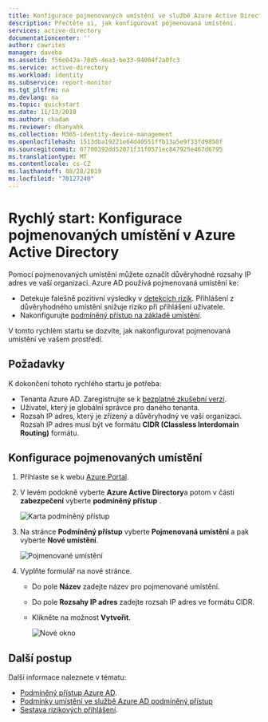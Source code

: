 ```yaml
---
title: Konfigurace pojmenovaných umístění ve službě Azure Active Directory | Microsoft Docs
description: Přečtěte si, jak konfigurovat pojmenovaná umístění.
services: active-directory
documentationcenter: ''
author: cawrites
manager: daveba
ms.assetid: f56e042a-78d5-4ea3-be33-94004f2a0fc3
ms.service: active-directory
ms.workload: identity
ms.subservice: report-monitor
ms.tgt_pltfrm: na
ms.devlang: na
ms.topic: quickstart
ms.date: 11/13/2018
ms.author: chadam
ms.reviewer: dhanyahk
ms.collection: M365-identity-device-management
ms.openlocfilehash: 1513dba19221e64d40551ffb13a5e9f33fd9858f
ms.sourcegitcommit: 07700392dd52071f31f0571ec847925e467d6795
ms.translationtype: MT
ms.contentlocale: cs-CZ
ms.lasthandoff: 08/28/2019
ms.locfileid: "70127240"
---
```

# <a name="quickstart-configure-named-locations-in-azure-active-directory"></a>Rychlý start: Konfigurace pojmenovaných umístění v Azure Active Directory

Pomocí pojmenovaných umístění můžete označit důvěryhodné rozsahy IP adres ve vaší organizaci. Azure AD používá pojmenovaná umístění ke:
- Detekuje falešně pozitivní výsledky v [detekcích rizik](concept-risk-events.md). Přihlášení z důvěryhodného umístění snižuje riziko při přihlášení uživatele.   
- Nakonfigurujte [podmíněný přístup na základě umístění](../conditional-access/location-condition.md).

V tomto rychlém startu se dozvíte, jak nakonfigurovat pojmenovaná umístění ve vašem prostředí.

## <a name="prerequisites"></a>Požadavky

K dokončení tohoto rychlého startu je potřeba:

* Tenanta Azure AD. Zaregistrujte se k [bezplatné zkušební verzi](https://azure.microsoft.com/trial/get-started-active-directory/). 
* Uživatel, který je globální správce pro daného tenanta.
* Rozsah IP adres, který je zřízený a důvěryhodný ve vaší organizaci. Rozsah IP adres musí být ve formátu **CIDR (Classless Interdomain Routing)** formátu.

## <a name="configure-named-locations"></a>Konfigurace pojmenovaných umístění

1. Přihlaste se k webu [Azure Portal](https://portal.azure.com).

2. V levém podokně vyberte **Azure Active Directory**a potom v části **zabezpečení** vyberte **podmíněný přístup** .

    ![Karta podmíněný přístup](./media/quickstart-configure-named-locations/entrypoint.png)

3. Na stránce **Podmíněný přístup** vyberte **Pojmenovaná umístění** a pak vyberte **Nové umístění**.

    ![Pojmenované umístění](./media/quickstart-configure-named-locations/namedlocation.png)

6. Vyplňte formulář na nové stránce. 

   * Do pole **Název** zadejte název pro pojmenované umístění.
   * Do pole **Rozsahy IP adres** zadejte rozsah IP adres ve formátu CIDR.  
   * Klikněte na možnost **Vytvořit**.
    
     ![Nové okno](./media/quickstart-configure-named-locations/61.png)

## <a name="next-steps"></a>Další postup

Další informace naleznete v tématu:

- [Podmíněný přístup Azure AD](../active-directory-conditional-access-azure-portal.md).
- [Podmínky umístění ve službě Azure AD podmíněný přístup](../conditional-access/location-condition.md)
- [Sestava rizikových přihlášení](concept-risky-sign-ins.md).  
